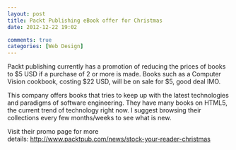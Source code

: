 ```yaml
---
layout: post
title: Packt Publishing eBook offer for Christmas
date: 2012-12-22 19:02

comments: true
categories: [Web Design]
---
```

Packt publishing currently has a promotion of reducing the prices of books to $5 USD if a purchase of 2 or more is made. Books such as a Computer Vision cookbook, costing $22 USD, will be on sale for $5, good deal IMO.

This company offers books that tries to keep up with the latest technologies and paradigms of software engineering. They have many books on HTML5, the current trend of technology right now. I suggest browsing their collections every few months/weeks to see what is new.

Visit their promo page for more details: <a href="http://www.packtpub.com/news/stock-your-reader-christmas">http://www.packtpub.com/news/stock-your-reader-christmas</a>

